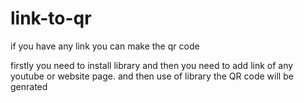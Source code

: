 # link-to-qr
if you have any link you can make the qr code

firstly you need to install library and then you need to add link of any youtube or website page.
and then use of library the QR code will be genrated
